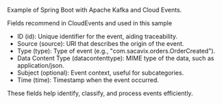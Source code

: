 Example of Spring Boot with Apache Kafka and Cloud Events.

Fields recommend in CloudEvents and used in this sample

* ID (id): Unique identifier for the event, aiding traceability.
* Source (source): URI that describes the origin of the event.
* Type (type): Type of event (e.g., "com.sacavix.orders.OrderCreated").
* Data Content Type (datacontenttype): MIME type of the data, such as application/json.
* Subject (optional): Event context, useful for subcategories.
* Time (time): Timestamp when the event occurred.

These fields help identify, classify, and process events efficiently.